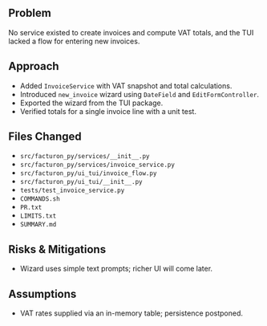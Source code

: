 ## Problem
No service existed to create invoices and compute VAT totals, and the TUI lacked a flow for entering new invoices.

## Approach
- Added `InvoiceService` with VAT snapshot and total calculations.
- Introduced `new_invoice` wizard using `DateField` and `EditFormController`.
- Exported the wizard from the TUI package.
- Verified totals for a single invoice line with a unit test.

## Files Changed
- `src/facturon_py/services/__init__.py`
- `src/facturon_py/services/invoice_service.py`
- `src/facturon_py/ui_tui/invoice_flow.py`
- `src/facturon_py/ui_tui/__init__.py`
- `tests/test_invoice_service.py`
- `COMMANDS.sh`
- `PR.txt`
- `LIMITS.txt`
- `SUMMARY.md`

## Risks & Mitigations
- Wizard uses simple text prompts; richer UI will come later.

## Assumptions
- VAT rates supplied via an in-memory table; persistence postponed.

